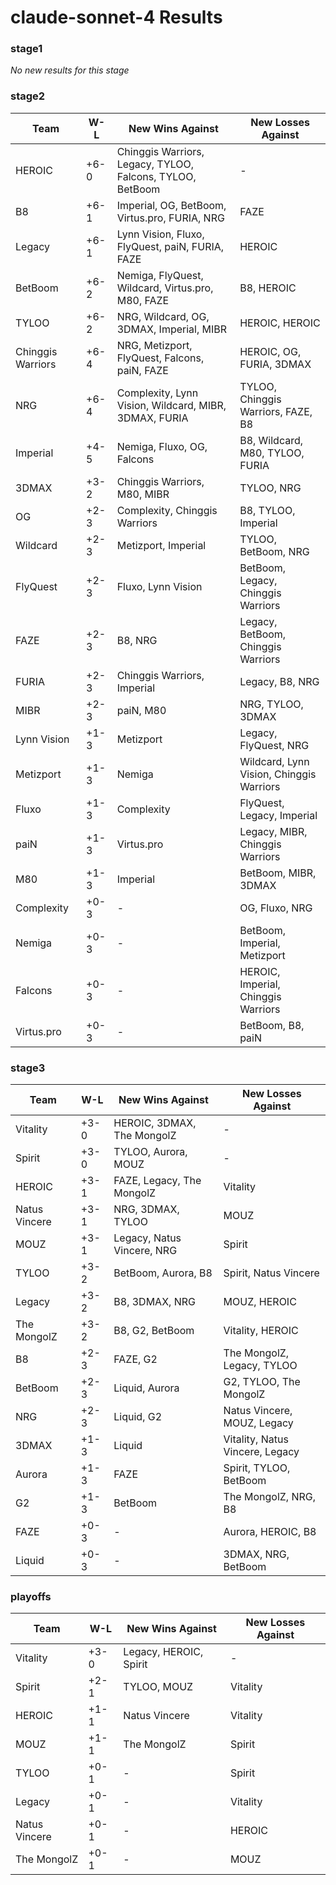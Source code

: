 # claude-sonnet-4 Results

### stage1

*No new results for this stage*

### stage2

| Team | W-L | New Wins Against | New Losses Against |
|------|-----|-----------------|------------------|
| HEROIC | +6-0 | Chinggis Warriors, Legacy, TYLOO, Falcons, TYLOO, BetBoom | - |
| B8 | +6-1 | Imperial, OG, BetBoom, Virtus.pro, FURIA, NRG | FAZE |
| Legacy | +6-1 | Lynn Vision, Fluxo, FlyQuest, paiN, FURIA, FAZE | HEROIC |
| BetBoom | +6-2 | Nemiga, FlyQuest, Wildcard, Virtus.pro, M80, FAZE | B8, HEROIC |
| TYLOO | +6-2 | NRG, Wildcard, OG, 3DMAX, Imperial, MIBR | HEROIC, HEROIC |
| Chinggis Warriors | +6-4 | NRG, Metizport, FlyQuest, Falcons, paiN, FAZE | HEROIC, OG, FURIA, 3DMAX |
| NRG | +6-4 | Complexity, Lynn Vision, Wildcard, MIBR, 3DMAX, FURIA | TYLOO, Chinggis Warriors, FAZE, B8 |
| Imperial | +4-5 | Nemiga, Fluxo, OG, Falcons | B8, Wildcard, M80, TYLOO, FURIA |
| 3DMAX | +3-2 | Chinggis Warriors, M80, MIBR | TYLOO, NRG |
| OG | +2-3 | Complexity, Chinggis Warriors | B8, TYLOO, Imperial |
| Wildcard | +2-3 | Metizport, Imperial | TYLOO, BetBoom, NRG |
| FlyQuest | +2-3 | Fluxo, Lynn Vision | BetBoom, Legacy, Chinggis Warriors |
| FAZE | +2-3 | B8, NRG | Legacy, BetBoom, Chinggis Warriors |
| FURIA | +2-3 | Chinggis Warriors, Imperial | Legacy, B8, NRG |
| MIBR | +2-3 | paiN, M80 | NRG, TYLOO, 3DMAX |
| Lynn Vision | +1-3 | Metizport | Legacy, FlyQuest, NRG |
| Metizport | +1-3 | Nemiga | Wildcard, Lynn Vision, Chinggis Warriors |
| Fluxo | +1-3 | Complexity | FlyQuest, Legacy, Imperial |
| paiN | +1-3 | Virtus.pro | Legacy, MIBR, Chinggis Warriors |
| M80 | +1-3 | Imperial | BetBoom, MIBR, 3DMAX |
| Complexity | +0-3 | - | OG, Fluxo, NRG |
| Nemiga | +0-3 | - | BetBoom, Imperial, Metizport |
| Falcons | +0-3 | - | HEROIC, Imperial, Chinggis Warriors |
| Virtus.pro | +0-3 | - | BetBoom, B8, paiN |

### stage3

| Team | W-L | New Wins Against | New Losses Against |
|------|-----|-----------------|------------------|
| Vitality | +3-0 | HEROIC, 3DMAX, The MongolZ | - |
| Spirit | +3-0 | TYLOO, Aurora, MOUZ | - |
| HEROIC | +3-1 | FAZE, Legacy, The MongolZ | Vitality |
| Natus Vincere | +3-1 | NRG, 3DMAX, TYLOO | MOUZ |
| MOUZ | +3-1 | Legacy, Natus Vincere, NRG | Spirit |
| TYLOO | +3-2 | BetBoom, Aurora, B8 | Spirit, Natus Vincere |
| Legacy | +3-2 | B8, 3DMAX, NRG | MOUZ, HEROIC |
| The MongolZ | +3-2 | B8, G2, BetBoom | Vitality, HEROIC |
| B8 | +2-3 | FAZE, G2 | The MongolZ, Legacy, TYLOO |
| BetBoom | +2-3 | Liquid, Aurora | G2, TYLOO, The MongolZ |
| NRG | +2-3 | Liquid, G2 | Natus Vincere, MOUZ, Legacy |
| 3DMAX | +1-3 | Liquid | Vitality, Natus Vincere, Legacy |
| Aurora | +1-3 | FAZE | Spirit, TYLOO, BetBoom |
| G2 | +1-3 | BetBoom | The MongolZ, NRG, B8 |
| FAZE | +0-3 | - | Aurora, HEROIC, B8 |
| Liquid | +0-3 | - | 3DMAX, NRG, BetBoom |

### playoffs

| Team | W-L | New Wins Against | New Losses Against |
|------|-----|-----------------|------------------|
| Vitality | +3-0 | Legacy, HEROIC, Spirit | - |
| Spirit | +2-1 | TYLOO, MOUZ | Vitality |
| HEROIC | +1-1 | Natus Vincere | Vitality |
| MOUZ | +1-1 | The MongolZ | Spirit |
| TYLOO | +0-1 | - | Spirit |
| Legacy | +0-1 | - | Vitality |
| Natus Vincere | +0-1 | - | HEROIC |
| The MongolZ | +0-1 | - | MOUZ |

